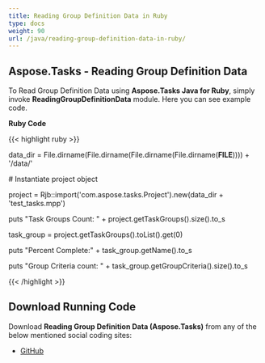```yaml
---
title: Reading Group Definition Data in Ruby
type: docs
weight: 90
url: /java/reading-group-definition-data-in-ruby/
---
```


## **Aspose.Tasks - Reading Group Definition Data**
To Read Group Definition Data using **Aspose.Tasks Java for Ruby**, simply invoke **ReadingGroupDefinitionData** module. Here you can see example code.

**Ruby Code**

{{< highlight ruby >}}

 data_dir = File.dirname(File.dirname(File.dirname(File.dirname(__FILE__)))) + '/data/'



\# Instantiate project object

project = Rjb::import('com.aspose.tasks.Project').new(data_dir + 'test_tasks.mpp')

puts "Task Groups Count: " + project.getTaskGroups().size().to_s

task_group = project.getTaskGroups().toList().get(0)

puts "Percent Complete:" +  task_group.getName().to_s

puts "Group Criteria count: " + task_group.getGroupCriteria().size().to_s

{{< /highlight >}}
## **Download Running Code**
Download **Reading Group Definition Data (Aspose.Tasks)** from any of the below mentioned social coding sites:

- [GitHub](https://github.com/aspose-tasks/Aspose.Tasks-for-Java/blob/master/Plugins/Aspose_Tasks_Java_for_Ruby/lib/asposetasksjava/Projects/readinggroupdefinitiondata.rb)
